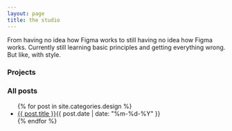 ```yaml
---
layout: page
title: the studio
---
```


<p>
    From having no idea how Figma works to still having no idea how Figma works. Currently still learning basic principles and getting everything wrong. But like, with style.
</p>


<p>
<h3>Projects</h3>
</p>


<p>
<h3>All posts</h3>
</p>
<section class="posts">
    <ul>
        {% for post in site.categories.design %}
        <li><a href="{{ site.baseurl }}{{ post.url }}">{{ post.title }}</a><time
                datetime="{{ post.date | date_to_xmlschema }}">{{ post.date | date: "%m-%d-%Y" }}</time></li>
        {% endfor %}
    </ul>
</section>